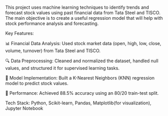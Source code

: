 This project uses machine learning techniques to identify trends and forecast stock values using past financial data from Tata Steel and TISCO. The main objective is to create a useful regression model that will help with stock performance analysis and forecasting.

Key Features:

📊 Financial Data Analysis: Used stock market data (open, high, low, close, volume, turnover) from Tata Steel and TISCO.

🔍 Data Preprocessing: Cleaned and normalized the dataset, handled null values, and structured it for supervised learning tasks.

🤖 Model Implementation: Built a K-Nearest Neighbors (KNN) regression model to predict stock values.

🎯 Performance: Achieved 88.5% accuracy using an 80/20 train-test split.

Tech Stack:
Python,
Scikit-learn,
Pandas,
Matplotlib(for visualization),
Jupyter Notebook
